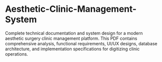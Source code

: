 # Aesthetic-Clinic-Management-System
Complete technical documentation and system design for a modern aesthetic surgery clinic management platform. This PDF contains comprehensive analysis, functional requirements, UI/UX designs, database architecture, and implementation specifications for digitizing clinic operations.

